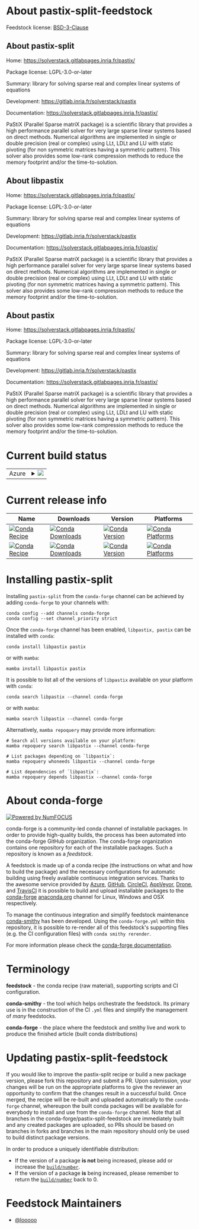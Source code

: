 About pastix-split-feedstock
============================

Feedstock license: [BSD-3-Clause](https://github.com/conda-forge/pastix-feedstock/blob/main/LICENSE.txt)


About pastix-split
------------------

Home: https://solverstack.gitlabpages.inria.fr/pastix/

Package license: LGPL-3.0-or-later

Summary: library for solving sparse real and complex linear systems of equations

Development: https://gitlab.inria.fr/solverstack/pastix

Documentation: https://solverstack.gitlabpages.inria.fr/pastix/

PaStiX (Parallel Sparse matriX package) is a scientific library that 
provides a high performance parallel solver for very large sparse linear 
systems based on direct methods. Numerical algorithms are implemented 
in single or double precision (real or complex) using LLt, LDLt and LU 
with static pivoting (for non symmetric matrices having a symmetric pattern). 
This solver also provides some low-rank compression methods to reduce the 
memory footprint and/or the time-to-solution.


About libpastix
---------------

Home: https://solverstack.gitlabpages.inria.fr/pastix/

Package license: LGPL-3.0-or-later

Summary: library for solving sparse real and complex linear systems of equations

Development: https://gitlab.inria.fr/solverstack/pastix

Documentation: https://solverstack.gitlabpages.inria.fr/pastix/

PaStiX (Parallel Sparse matriX package) is a scientific library that
provides a high performance parallel solver for very large sparse linear
systems based on direct methods. Numerical algorithms are implemented
in single or double precision (real or complex) using LLt, LDLt and LU
with static pivoting (for non symmetric matrices having a symmetric pattern).
This solver also provides some low-rank compression methods to reduce the
memory footprint and/or the time-to-solution.


About pastix
------------

Home: https://solverstack.gitlabpages.inria.fr/pastix/

Package license: LGPL-3.0-or-later

Summary: library for solving sparse real and complex linear systems of equations

Development: https://gitlab.inria.fr/solverstack/pastix

Documentation: https://solverstack.gitlabpages.inria.fr/pastix/

PaStiX (Parallel Sparse matriX package) is a scientific library that
provides a high performance parallel solver for very large sparse linear
systems based on direct methods. Numerical algorithms are implemented
in single or double precision (real or complex) using LLt, LDLt and LU
with static pivoting (for non symmetric matrices having a symmetric pattern).
This solver also provides some low-rank compression methods to reduce the
memory footprint and/or the time-to-solution.


Current build status
====================


<table>
    
  <tr>
    <td>Azure</td>
    <td>
      <details>
        <summary>
          <a href="https://dev.azure.com/conda-forge/feedstock-builds/_build/latest?definitionId=23017&branchName=main">
            <img src="https://dev.azure.com/conda-forge/feedstock-builds/_apis/build/status/pastix-feedstock?branchName=main">
          </a>
        </summary>
        <table>
          <thead><tr><th>Variant</th><th>Status</th></tr></thead>
          <tbody><tr>
              <td>linux_64</td>
              <td>
                <a href="https://dev.azure.com/conda-forge/feedstock-builds/_build/latest?definitionId=23017&branchName=main">
                  <img src="https://dev.azure.com/conda-forge/feedstock-builds/_apis/build/status/pastix-feedstock?branchName=main&jobName=linux&configuration=linux%20linux_64_" alt="variant">
                </a>
              </td>
            </tr><tr>
              <td>linux_aarch64</td>
              <td>
                <a href="https://dev.azure.com/conda-forge/feedstock-builds/_build/latest?definitionId=23017&branchName=main">
                  <img src="https://dev.azure.com/conda-forge/feedstock-builds/_apis/build/status/pastix-feedstock?branchName=main&jobName=linux&configuration=linux%20linux_aarch64_" alt="variant">
                </a>
              </td>
            </tr><tr>
              <td>osx_64</td>
              <td>
                <a href="https://dev.azure.com/conda-forge/feedstock-builds/_build/latest?definitionId=23017&branchName=main">
                  <img src="https://dev.azure.com/conda-forge/feedstock-builds/_apis/build/status/pastix-feedstock?branchName=main&jobName=osx&configuration=osx%20osx_64_" alt="variant">
                </a>
              </td>
            </tr><tr>
              <td>osx_arm64</td>
              <td>
                <a href="https://dev.azure.com/conda-forge/feedstock-builds/_build/latest?definitionId=23017&branchName=main">
                  <img src="https://dev.azure.com/conda-forge/feedstock-builds/_apis/build/status/pastix-feedstock?branchName=main&jobName=osx&configuration=osx%20osx_arm64_" alt="variant">
                </a>
              </td>
            </tr>
          </tbody>
        </table>
      </details>
    </td>
  </tr>
</table>

Current release info
====================

| Name | Downloads | Version | Platforms |
| --- | --- | --- | --- |
| [![Conda Recipe](https://img.shields.io/badge/recipe-libpastix-green.svg)](https://anaconda.org/conda-forge/libpastix) | [![Conda Downloads](https://img.shields.io/conda/dn/conda-forge/libpastix.svg)](https://anaconda.org/conda-forge/libpastix) | [![Conda Version](https://img.shields.io/conda/vn/conda-forge/libpastix.svg)](https://anaconda.org/conda-forge/libpastix) | [![Conda Platforms](https://img.shields.io/conda/pn/conda-forge/libpastix.svg)](https://anaconda.org/conda-forge/libpastix) |
| [![Conda Recipe](https://img.shields.io/badge/recipe-pastix-green.svg)](https://anaconda.org/conda-forge/pastix) | [![Conda Downloads](https://img.shields.io/conda/dn/conda-forge/pastix.svg)](https://anaconda.org/conda-forge/pastix) | [![Conda Version](https://img.shields.io/conda/vn/conda-forge/pastix.svg)](https://anaconda.org/conda-forge/pastix) | [![Conda Platforms](https://img.shields.io/conda/pn/conda-forge/pastix.svg)](https://anaconda.org/conda-forge/pastix) |

Installing pastix-split
=======================

Installing `pastix-split` from the `conda-forge` channel can be achieved by adding `conda-forge` to your channels with:

```
conda config --add channels conda-forge
conda config --set channel_priority strict
```

Once the `conda-forge` channel has been enabled, `libpastix, pastix` can be installed with `conda`:

```
conda install libpastix pastix
```

or with `mamba`:

```
mamba install libpastix pastix
```

It is possible to list all of the versions of `libpastix` available on your platform with `conda`:

```
conda search libpastix --channel conda-forge
```

or with `mamba`:

```
mamba search libpastix --channel conda-forge
```

Alternatively, `mamba repoquery` may provide more information:

```
# Search all versions available on your platform:
mamba repoquery search libpastix --channel conda-forge

# List packages depending on `libpastix`:
mamba repoquery whoneeds libpastix --channel conda-forge

# List dependencies of `libpastix`:
mamba repoquery depends libpastix --channel conda-forge
```


About conda-forge
=================

[![Powered by
NumFOCUS](https://img.shields.io/badge/powered%20by-NumFOCUS-orange.svg?style=flat&colorA=E1523D&colorB=007D8A)](https://numfocus.org)

conda-forge is a community-led conda channel of installable packages.
In order to provide high-quality builds, the process has been automated into the
conda-forge GitHub organization. The conda-forge organization contains one repository
for each of the installable packages. Such a repository is known as a *feedstock*.

A feedstock is made up of a conda recipe (the instructions on what and how to build
the package) and the necessary configurations for automatic building using freely
available continuous integration services. Thanks to the awesome service provided by
[Azure](https://azure.microsoft.com/en-us/services/devops/), [GitHub](https://github.com/),
[CircleCI](https://circleci.com/), [AppVeyor](https://www.appveyor.com/),
[Drone](https://cloud.drone.io/welcome), and [TravisCI](https://travis-ci.com/)
it is possible to build and upload installable packages to the
[conda-forge](https://anaconda.org/conda-forge) [anaconda.org](https://anaconda.org/)
channel for Linux, Windows and OSX respectively.

To manage the continuous integration and simplify feedstock maintenance
[conda-smithy](https://github.com/conda-forge/conda-smithy) has been developed.
Using the ``conda-forge.yml`` within this repository, it is possible to re-render all of
this feedstock's supporting files (e.g. the CI configuration files) with ``conda smithy rerender``.

For more information please check the [conda-forge documentation](https://conda-forge.org/docs/).

Terminology
===========

**feedstock** - the conda recipe (raw material), supporting scripts and CI configuration.

**conda-smithy** - the tool which helps orchestrate the feedstock.
                   Its primary use is in the construction of the CI ``.yml`` files
                   and simplify the management of *many* feedstocks.

**conda-forge** - the place where the feedstock and smithy live and work to
                  produce the finished article (built conda distributions)


Updating pastix-split-feedstock
===============================

If you would like to improve the pastix-split recipe or build a new
package version, please fork this repository and submit a PR. Upon submission,
your changes will be run on the appropriate platforms to give the reviewer an
opportunity to confirm that the changes result in a successful build. Once
merged, the recipe will be re-built and uploaded automatically to the
`conda-forge` channel, whereupon the built conda packages will be available for
everybody to install and use from the `conda-forge` channel.
Note that all branches in the conda-forge/pastix-split-feedstock are
immediately built and any created packages are uploaded, so PRs should be based
on branches in forks and branches in the main repository should only be used to
build distinct package versions.

In order to produce a uniquely identifiable distribution:
 * If the version of a package **is not** being increased, please add or increase
   the [``build/number``](https://docs.conda.io/projects/conda-build/en/latest/resources/define-metadata.html#build-number-and-string).
 * If the version of a package **is** being increased, please remember to return
   the [``build/number``](https://docs.conda.io/projects/conda-build/en/latest/resources/define-metadata.html#build-number-and-string)
   back to 0.

Feedstock Maintainers
=====================

* [@looooo](https://github.com/looooo/)

